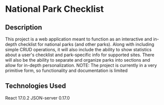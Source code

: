 # National Park Checklist

## Description

This project is a web application meant to function as an interactive and in-depth checklist for national parks (and other parks).
Along with including simple CRUD operations, it will also include the ability to show statistics about a user's checklist and park-specific info for supported sites.
There will also be the ability to separate and organize parks into sections and allow for in-depth personalization.
NOTE: The project is currently in a very primitive form, so functionality and documentation is limited

## Technologies Used

React 17.0.2
JSON-server 0.17.0
